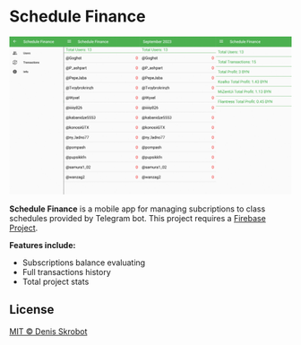 # Schedule Finance

![Banner](images/banner.png)

**Schedule Finance** is a mobile app for managing subcriptions to class schedules provided by Telegram bot. This project requires a [Firebase Project](https://firebase.google.com/).

**Features include:**

- Subscriptions balance evaluating
- Full transactions history
- Total project stats

## License

[MIT © Denis Skrobot](LICENSE)